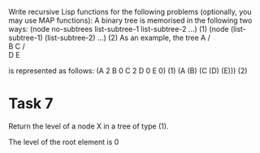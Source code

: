 Write recursive Lisp functions for the following problems (optionally, you may use MAP functions):
    A binary tree is memorised in the following two ways:
        (node no-subtrees list-subtree-1 list-subtree-2 ...)    (1)
        (node (list-subtree-1) (list-subtree-2) ...)            (2)
    As an example, the tree
         A
        / \
       B   C
          / \
          D E

is represented as follows:
    (A 2 B 0 C 2 D 0 E 0) (1)
    (A (B) (C (D) (E))) (2)

# Task 7

Return the level of a node X in a tree of type (1).

The level of the root element is 0